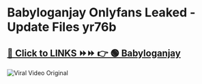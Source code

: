 
 # Babyloganjay Onlyfans Leaked - Update Files yr76b

## <h2><a href="https://clipsfans.com/Babyloganjay&ref=git">🔗 Click to LINKS ⏩⏩ 👉 🟢 Babyloganjay </a></h2>

<a href="https://clipsfans.com/Babyloganjay&ref=git" rel="nofollow" data-target="animated-image.originalLink"><img src="https://i.ibb.co.com/xMMVF88/686577567.gif" alt="Viral Video Original" style="max-width: 100%; display: inline-block;" data-target="animated-image.originalImage"></a>

